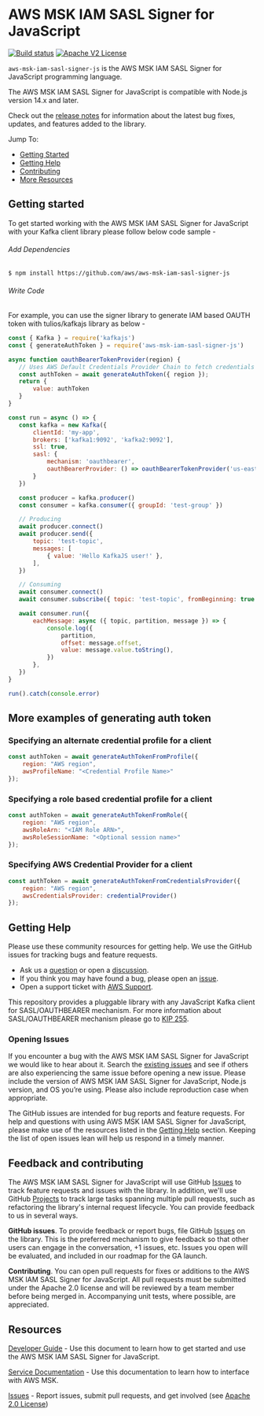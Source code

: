 # AWS MSK IAM SASL Signer for JavaScript

[![Build status](https://github.com/aws/aws-msk-iam-sasl-signer-js/actions/workflows/ci.yml/badge.svg)](https://github.com/aws/aws-msk-iam-sasl-signer-js/actions/workflows/ci.yml) 
[![Apache V2 License](https://img.shields.io/badge/license-Apache%20V2-blue.svg)](https://github.com/aws/aws-msk-iam-sasl-signer-js/blob/main/LICENSE)

`aws-msk-iam-sasl-signer-js` is the AWS MSK IAM SASL Signer for JavaScript programming language.

The AWS MSK IAM SASL Signer for JavaScript is compatible with Node.js version 14.x and later.

Check out the [release notes](https://github.com/aws/aws-msk-iam-sasl-signer-js/blob/main/CHANGELOG.md) for information about the latest bug
fixes, updates, and features added to the library.

Jump To:
* [Getting Started](#getting-started)
* [Getting Help](#getting-help)
* [Contributing](#feedback-and-contributing)
* [More Resources](#resources)


## Getting started
To get started working with the AWS MSK IAM SASL Signer for JavaScript with your Kafka client library please follow below code sample -

###### Add Dependencies
 ```sh
 $ npm install https://github.com/aws/aws-msk-iam-sasl-signer-js
 ```

###### Write Code

For example, you can use the signer library to generate IAM based OAUTH token with tulios/kafkajs library as below -

 ```js
const { Kafka } = require('kafkajs')
const { generateAuthToken } = require('aws-msk-iam-sasl-signer-js')

async function oauthBearerTokenProvider(region) {
    // Uses AWS Default Credentials Provider Chain to fetch credentials
    const authToken = await generateAuthToken({ region });
    return {
        value: authToken
    }
}

const run = async () => {
    const kafka = new Kafka({
        clientId: 'my-app',
        brokers: ['kafka1:9092', 'kafka2:9092'],
        ssl: true,
        sasl: {
            mechanism: 'oauthbearer',
            oauthBearerProvider: () => oauthBearerTokenProvider('us-east-1')
        }
    })

    const producer = kafka.producer()
    const consumer = kafka.consumer({ groupId: 'test-group' })

    // Producing
    await producer.connect()
    await producer.send({
        topic: 'test-topic',
        messages: [
            { value: 'Hello KafkaJS user!' },
        ],
    })

    // Consuming
    await consumer.connect()
    await consumer.subscribe({ topic: 'test-topic', fromBeginning: true })

    await consumer.run({
        eachMessage: async ({ topic, partition, message }) => {
            console.log({
                partition,
                offset: message.offset,
                value: message.value.toString(),
            })
        },
    })
}

run().catch(console.error)
 ```

## More examples of generating auth token

### Specifying an alternate credential profile for a client

```js
const authToken = await generateAuthTokenFromProfile({
    region: "AWS region",
    awsProfileName: "<Credential Profile Name>"
});
```

### Specifying a role based credential profile for a client

```js
const authToken = await generateAuthTokenFromRole({
    region: "AWS region",
    awsRoleArn: "<IAM Role ARN>",
    awsRoleSessionName: "<Optional session name>"
});
```

### Specifying AWS Credential Provider for a client

```js
const authToken = await generateAuthTokenFromCredentialsProvider({
    region: "AWS region",
    awsCredentialsProvider: credentialProvider()
});
```


## Getting Help

Please use these community resources for getting help. We use the GitHub issues
for tracking bugs and feature requests.

* Ask us a [question](https://github.com/aws/aws-msk-iam-sasl-signer-js/discussions/new?category=q-a) or open a [discussion](https://github.com/aws/aws-msk-iam-sasl-signer-js/discussions/new?category=general).
* If you think you may have found a bug, please open an [issue](https://github.com/aws/aws-msk-iam-sasl-signer-js/issues/new/choose).
* Open a support ticket with [AWS Support](http://docs.aws.amazon.com/awssupport/latest/user/getting-started.html).

This repository provides a pluggable library with any JavaScript Kafka client for SASL/OAUTHBEARER mechanism. For more information about SASL/OAUTHBEARER mechanism please go to [KIP 255](https://cwiki.apache.org/confluence/pages/viewpage.action?pageId=75968876).

### Opening Issues

If you encounter a bug with the AWS MSK IAM SASL Signer for JavaScript we would like to hear about it.
Search the [existing issues][Issues] and see
if others are also experiencing the same issue before opening a new issue. Please
include the version of AWS MSK IAM SASL Signer for JavaScript, Node.js version, and OS you’re using. Please
also include reproduction case when appropriate.

The GitHub issues are intended for bug reports and feature requests. For help
and questions with using AWS MSK IAM SASL Signer for JavaScript, please make use of the resources listed
in the [Getting Help](#getting-help) section.
Keeping the list of open issues lean will help us respond in a timely manner.

## Feedback and contributing

The AWS MSK IAM SASL Signer for JavaScript will use GitHub [Issues] to track feature requests and issues with the library. In addition, we'll use GitHub [Projects] to track large tasks spanning multiple pull requests, such as refactoring the library's internal request lifecycle. You can provide feedback to us in several ways.

**GitHub issues**. To provide feedback or report bugs, file GitHub [Issues] on the library. This is the preferred mechanism to give feedback so that other users can engage in the conversation, +1 issues, etc. Issues you open will be evaluated, and included in our roadmap for the GA launch.

**Contributing**. You can open pull requests for fixes or additions to the AWS MSK IAM SASL Signer for JavaScript. All pull requests must be submitted under the Apache 2.0 license and will be reviewed by a team member before being merged in. Accompanying unit tests, where possible, are appreciated.

## Resources

[Developer Guide](https://aws.github.io/aws-msk-iam-sasl-signer-js/docs/) - Use this document to learn how to get started and
use the AWS MSK IAM SASL Signer for JavaScript.

[Service Documentation](https://docs.aws.amazon.com/msk/latest/developerguide/getting-started.html) - Use this
documentation to learn how to interface with AWS MSK.

[Issues] - Report issues, submit pull requests, and get involved
(see [Apache 2.0 License][license])

[Issues]: https://github.com/aws/aws-msk-iam-sasl-signer-js/issues
[Projects]: https://github.com/aws/aws-msk-iam-sasl-signer-js/projects
[CHANGELOG]: https://github.com/aws/aws-msk-iam-sasl-signer-js/blob/main/CHANGELOG.md
[license]: http://aws.amazon.com/apache2.0/